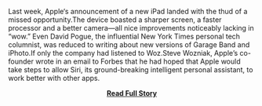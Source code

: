 <p>Last week, Apple‘s announcement of a new iPad landed with the thud of a missed opportunity.The device boasted a sharper screen, a faster processor and a better camera—all nice improvements noticeably lacking in “wow.”
 Even David Pogue, the influential New York Times personal tech columnist, was reduced to writing about new versions of Garage Band and iPhoto.If only the company had listened to Woz.Steve Wozniak,  Apple’s co-founder wrote in an email to Forbes that he had hoped that Apple would take steps to allow Siri, its ground-breaking intelligent personal assistant, to work better with other apps.</p>
<center><p><a href="http://www.forbes.com/sites/eliseackerman/2012/03/12/why-apples-siri-needs-an-api/" style='padding:25px; font-sze:18px; font-weight: bold;'>Read Full Story</a></p></center>
